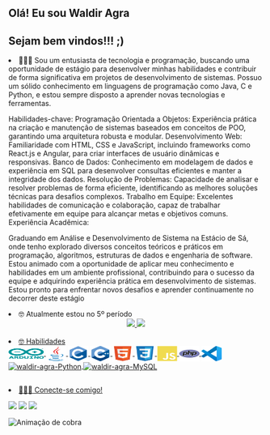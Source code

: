 ## Olá! Eu sou Waldir Agra 

## Sejam bem vindos!!! ;)
<li>🧑🏻‍💻 Sou um entusiasta de tecnologia e programação, buscando uma oportunidade de estágio para desenvolver minhas habilidades e contribuir de forma significativa em projetos de desenvolvimento de sistemas. Possuo um sólido conhecimento em linguagens de programação como Java, C e Python, e estou sempre disposto a aprender novas tecnologias e ferramentas.

Habilidades-chave:
Programação Orientada a Objetos: Experiência prática na criação e manutenção de sistemas baseados em conceitos de POO, garantindo uma arquitetura robusta e modular.
Desenvolvimento Web: Familiaridade com HTML, CSS e JavaScript, incluindo frameworks como React.js e Angular, para criar interfaces de usuário dinâmicas e responsivas.
Banco de Dados: Conhecimento em modelagem de dados e experiência em SQL para desenvolver consultas eficientes e manter a integridade dos dados.
Resolução de Problemas: Capacidade de analisar e resolver problemas de forma eficiente, identificando as melhores soluções técnicas para desafios complexos.
Trabalho em Equipe: Excelentes habilidades de comunicação e colaboração, capaz de trabalhar efetivamente em equipe para alcançar metas e objetivos comuns.
Experiência Acadêmica:

Graduando em Análise e Desenvolvimento de Sistema na Estácio de Sá, onde tenho explorado diversos conceitos teóricos e práticos em programação, algoritmos, estruturas de dados e engenharia de software.
Estou animado com a oportunidade de aplicar meu conhecimento e habilidades em um ambiente profissional, contribuindo para o sucesso da equipe e adquirindo experiência prática em desenvolvimento de sistemas. Estou pronto para enfrentar novos desafios e aprender continuamente no decorrer deste estágio </li>
<li>🤓 Atualmente estou no 5º período </li>

<div align="center">
  <a href="https://github.com/waldir-agra/Exercicios_Poo_Java_Faculdade">
  <img height="180em" src="https://github-readme-stats.vercel.app/api?username=waldir-agra&show_icons=true&theme=blue-green&include_all_commits=true&count_private=true"/>
  <img height="180em" src="https://github-readme-stats.vercel.app/api/top-langs/?username=waldir-agra&layout=compact&langs_count=7&theme=blue-green"/>
</div>
<div style="display: inline_block"><br>
  <li>🤓 Habilidades </li>
  <img align="center" alt="waldir-agra-Arduino" height="30" width="70" src="https://github.com/devicons/devicon/blob/master/icons/arduino/arduino-original-wordmark.svg">
  <img align="center" alt="waldir-agra-JAVA" height="30" width="40" src="https://github.com/devicons/devicon/blob/master/icons/java/java-original.svg">
  <img align="center" alt="waldir-agra-C" height="30" width="40" src="https://github.com/devicons/devicon/blob/master/icons/c/c-original.svg">
   <img align="center" alt="waldir-agra-C++" height="30" width="40" src="https://github.com/devicons/devicon/blob/master/icons/cplusplus/cplusplus-original.svg">
  <img align="center" alt="waldir-agra-HTML" height="30" width="40" src="https://raw.githubusercontent.com/devicons/devicon/master/icons/html5/html5-original.svg">
  <img align="center" alt="waldir-agra-CSS" height="30" width="40" src="https://raw.githubusercontent.com/devicons/devicon/master/icons/css3/css3-original.svg">
   <img align="center" alt="waldir-agra-Js" height="30" width="40" src="https://raw.githubusercontent.com/devicons/devicon/master/icons/javascript/javascript-plain.svg">
   <img align="center" alt="waldir-agra-PHP" height="30" width="40" src="https://github.com/devicons/devicon/blob/master/icons/php/php-original.svg">
  <img align="center" alt="waldir-agra-Vscode" height="30" width="40" src="https://github.com/devicons/devicon/blob/master/icons/vscode/vscode-original.svg">
   <img align="center" alt="waldir-agra-Python" height="30" width="70" src="https://img.shields.io/badge/python-3670A0?style=for-the-badge&logo=python&logoColor=ffdd54">
  <img align="center" alt="waldir-agra-MySQL" height="30" width="70" src="https://img.shields.io/badge/MySQL-00000F?style=for-the-badge&logo=mysql&logoColor=white">
  
</div>
  
  ##
 
<div> 
  <li>🧑🏻‍💻 Conecte-se comigo! </li>
  
  <a href="https://instagram.com/waldir_agra" target="_blank"><img src="https://img.shields.io/badge/-Instagram-%23E4405F?style=for-the-badge&logo=instagram&logoColor=white" target="_blank"></a>
  <a href = "mailto:waldiragra@gmail.com"><img src="https://img.shields.io/badge/-Gmail-%23333?style=for-the-badge&logo=gmail&logoColor=white" target="_blank"></a>
  <a href="https://www.linkedin.com/in/waldir-agra/" target="_blank"><img src="https://img.shields.io/badge/-LinkedIn-%230077B5?style=for-the-badge&logo=linkedin&logoColor=white" target="_blank"></a> 
 
![ Animação de cobra ](https://github.com/waldir-agra/waldir-agra/blob/output/github-contribution-grid-snake.svg)
  </div>
